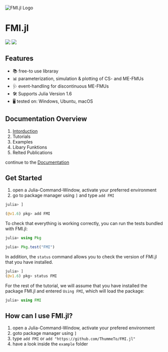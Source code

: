 ![FMI.jl Logo](https://github.com/ThummeTo/FMI.jl/blob/main/logo/dark/fmijl_logo_640_320.png "FMI.jl Logo")
# FMI.jl
[![](https://img.shields.io/badge/docs-dev-blue.svg)](https://ThummeTo.github.io/FMI.jl/dev) [![](https://github.com/ThummeTo/FMI.jl/actions/workflows/Test.yml/badge.svg)]() 
<!--- [![](https://img.shields.io/badge/docs-stable-blue.svg)](https://ThummeTo.github.io/FMI.jl/stable) --->


## Features
- 📚 free-to use libraray
- 📊 parameterization, simulation & plotting of CS- and ME-FMUs
- 🩺 event-handling for discontinuous ME-FMUs
- 🛠️ Supports Julia Version 1.6
- 🖥️ tested on: Windows, Ubuntu, macOS

## Documentation Overview
1. [Intorduction](https://ThummeTo.github.io/FMI.jl/dev)
2. Tutorials
3. Examples
4. Libary Funktions
5. Relted Publications

continue to the [Documentation](https://ThummeTo.github.io/FMI.jl/dev)


## Get Started
1. open a Julia-Command-Window, activate your preferred environment
1. go to package manager using ```]``` and type ```add FMI```
```julia
julia> ]

(@v1.6) pkg> add FMI
```

To check that everything is working correctly, you can run the tests bundled with FMI.jl:
```julia
julia> using Pkg

julia> Pkg.test("FMI")
```

In addition, the ```status``` command allows you to check the version of FMI.jl that you have installed.
```julia
julia> ]
(@v1.6) pkg> status FMI
```

For the rest of the tutorial, we will assume that you have installed the package FMI.jl and entered ``Using FMI``, which will load the package:

```julia
julia> using FMI
```
## How can I use FMI.jl?
1. open a Julia-Command-Window, activate your prefered environment
1. goto package manager using ```]```
1. type ```add FMI``` or ```add "https://github.com/ThummeTo/FMI.jl"```
1. have a look inside the ```example``` folder

